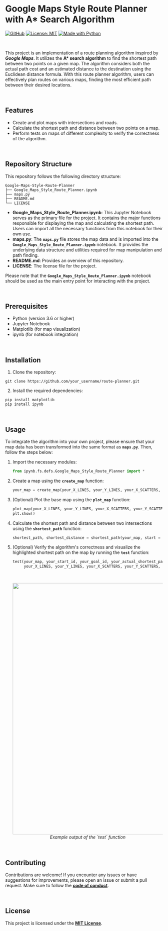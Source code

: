 # Google Maps Style Route Planner with A* Search Algorithm

[![GitHub](https://badgen.net/badge/icon/GitHub?icon=github&color=black&label)](https://github.com/MaxineXiong)
[![License: MIT](https://img.shields.io/badge/License-MIT-yellow.svg)](https://opensource.org/licenses/MIT)
[![Made with Python](https://img.shields.io/badge/Python->=3.6-blue?logo=python&logoColor=white)](https://www.python.org)

<br/>

This project is an implementation of a route planning algorithm inspired by ***Google Maps***. It utilizes the **A\* search algorithm** to find the shortest path between two points on a given map. The algorithm considers both the actual path cost and an estimated distance to the destination using the Euclidean distance formula. With this route planner algorithm, users can effectively plan routes on various maps, finding the most efficient path between their desired locations.

<br/>

## Features

- Create and plot maps with intersections and roads.
- Calculate the shortest path and distance between two points on a map.
- Perform tests on maps of different complexity to verify the correctness of the algorithm.

<br/>

## **Repository Structure**

This repository follows the following directory structure:

```
Google-Maps-Style-Route-Planner
├── Google_Maps_Style_Route_Planner.ipynb
├── maps.py
├── README.md
└── LICENSE
```

- **Google_Maps_Style_Route_Planner.ipynb**: This Jupyter Notebook serves as the primary file for the project. It contains the major functions responsible for displaying the map and calculating the shortest path. Users can import all the necessary functions from this notebook for their own use.
- **maps.py**: The **`maps.py`** file stores the map data and is imported into the **`Google_Maps_Style_Route_Planner.ipynb`** notebook. It provides the underlying data structure and utilities required for map manipulation and path finding.
- **README.md**: Provides an overview of this repository.
- **LICENSE**: The license file for the project.

Please note that the **`Google_Maps_Style_Route_Planner.ipynb`** notebook should be used as the main entry point for interacting with the project.

<br/>

## Prerequisites

- Python (version 3.6 or higher)
- Jupyter Notebook
- Matplotlib (for map visualization)
- ipynb (for notebook integration)

<br/>

## Installation

1. Clone the repository:

```
git clone https://github.com/your_username/route-planner.git
```

2. Install the required dependencies:

```
pip install matplotlib
pip install ipynb
```

<br/>

## **Usage**

To integrate the algorithm into your own project, please ensure that your map data has been transformed into the same format as **`maps.py`**. Then, follow the steps below:

1. Import the necessary modules:
    
    ```python
    from ipynb.fs.defs.Google_Maps_Style_Route_Planner import *
    ```
    
2. Create a map using the **`create_map`** function:
    
    ```python
    your_map = create_map(your_X_LINES, your_Y_LINES, your_X_SCATTERS, your_Y_SCATTERS, your_MARKERS)
    ```
    
3. (Optional) Plot the base map using the **`plot_map`** function:
    
    ```python
    plot_map(your_X_LINES, your_Y_LINES, your_X_SCATTERS, your_Y_SCATTERS, your_MARKERS)
    plt.show()
    ```
    
4. Calculate the shortest path and distance between two intersections using the **`shortest_path`** function:
    
    ```python
    shortest_path, shortest_distance = shortest_path(your_map, start = your_start_id, goal = your_goal_id)
    ```
    
5. (Optional) Verify the algorithm's correctness and visualize the highlighted shortest path on the map by running the **`test`** function:
    
    ```python
    test(your_map, your_start_id, your_goal_id, your_actual_shortest_path, 
         your_X_LINES, your_Y_LINES, your_X_SCATTERS, your_Y_SCATTERS, your_MARKERS, True)
    ```

    <br/>

    <p align='center'>
      <img src="https://github.com/MaxineXiong/Google-Maps-Style-Route-Planner/assets/55864839/22b0df53-7ddf-48e4-8651-2a75423eb52a" width = "800">
      <br><i>Example output of the `test` function</i>
    </p>
    
<br/>

## **Contributing**

Contributions are welcome! If you encounter any issues or have suggestions for improvements, please open an issue or submit a pull request. Make sure to follow the **[code of conduct](https://docs.github.com/en/site-policy/github-terms/github-community-code-of-conduct)**.

<br/>

## **License**

This project is licensed under the **[MIT License](https://choosealicense.com/licenses/mit/)**.
